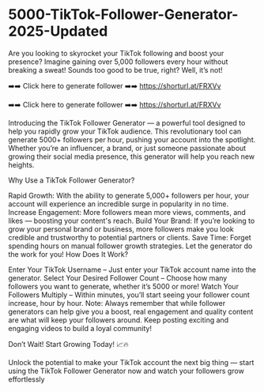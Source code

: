 # 5000-TikTok-Follower-Generator-2025-Updated

Are you looking to skyrocket your TikTok following and boost your presence? Imagine gaining over 5,000 followers every hour without breaking a sweat! Sounds too good to be true, right? Well, it’s not!

➡️➡️ Click here to generate follower ➡️➡️ https://shorturl.at/FRXVv

➡️➡️ Click here to generate follower ➡️➡️ https://shorturl.at/FRXVv

Introducing the TikTok Follower Generator — a powerful tool designed to help you rapidly grow your TikTok audience. This revolutionary tool can generate 5000+ followers per hour, pushing your account into the spotlight. Whether you’re an influencer, a brand, or just someone passionate about growing their social media presence, this generator will help you reach new heights.

Why Use a TikTok Follower Generator?

Rapid Growth: With the ability to generate 5,000+ followers per hour, your account will experience an incredible surge in popularity in no time.
Increase Engagement: More followers mean more views, comments, and likes — boosting your content's reach.
Build Your Brand: If you’re looking to grow your personal brand or business, more followers make you look credible and trustworthy to potential partners or clients.
Save Time: Forget spending hours on manual follower growth strategies. Let the generator do the work for you!
How Does It Work?

Enter Your TikTok Username – Just enter your TikTok account name into the generator.
Select Your Desired Follower Count – Choose how many followers you want to generate, whether it’s 5000 or more!
Watch Your Followers Multiply – Within minutes, you’ll start seeing your follower count increase, hour by hour.
Note: Always remember that while follower generators can help give you a boost, real engagement and quality content are what will keep your followers around. Keep posting exciting and engaging videos to build a loyal community!

Don’t Wait! Start Growing Today! 📈🔥

Unlock the potential to make your TikTok account the next big thing — start using the TikTok Follower Generator now and watch your followers grow effortlessly
